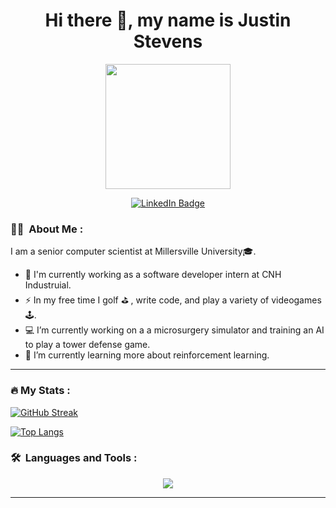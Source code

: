 <div id="header" align="center">
  <h1>Hi there 👋, my name is Justin Stevens</h1>
  <img src="https://media4.giphy.com/media/i1JHRZSXO9LZZDHqii/giphy.gif" width="200"/></p>
</div>

<div id="badges" align="center">
  <a href="https://www.linkedin.com/in/justin-stevens-77546021b/">
    <img src="https://img.shields.io/badge/LinkedIn-blue?style=for-the-badge&logo=linkedin&logoColor=white" alt="LinkedIn Badge"/>
  </a>
</div>

<!--
<div id="badges" align="center">
  <img src="https://komarev.com/ghpvc/?username=JSteve0&style=flat-square&color=blue" alt=""/>
</div>
--->

### :man_technologist: &nbsp;About Me :

I am a senior computer scientist at Millersville University🎓.

- 🔭 I'm currently working as a software developer intern at CNH Industruial.
- ⚡ In my free time I golf ⛳️ , write code, and play a variety of videogames🕹.
- 💻 I’m currently working on a a microsurgery simulator and training an AI to play a tower defense game.
- 🌱 I’m currently learning more about reinforcement learning. 

---

### :fire: My Stats :

[![GitHub Streak](http://github-readme-streak-stats.herokuapp.com?user=JSteve0&theme=dark)](https://git.io/streak-stats)

[![Top Langs](https://github-readme-stats.vercel.app/api/top-langs/?username=JSteve0&layout=compact&theme=vision-friendly-dark&langs_count=6&size_weight=0.5&count_weight=0.5&hide=CPP&exclude_repo=OpenGLGraphicsEngine)](https://github.com/anuraghazra/github-readme-stats)

### 🛠 &nbsp;Languages and Tools :

<p align="center">
  <a href="https://skillicons.dev">
    <img src="https://skillicons.dev/icons?i=cpp,cs,dotnet,java,html,js,css,vue,nodejs,mongodb,idea,visualstudio,vscode,github,git,unity&perline=16" />
  </a>
</p>

---

<!--### :fire: My Stats :-->

<!--[![Top Langs](https://github-readme-stats.vercel.app/api/top-langs/?username=JSteve0)](https://github.com/anuraghazra/github-readme-stats)-->

<!--![GitHub stats](https://github-readme-stats.vercel.app/api?username=JSteve0&show_icons=true&count_private=true)  -->

<!--![GitHub streak stats](https://streak-stats.demolab.com/?user=JSteve0)  -->

<!--[![GitHub Streak](http://github-readme-streak-stats.herokuapp.com?user=JSteve0&theme=dark)](https://git.io/streak-stats)-->

<!--[![Top Langs](https://github-readme-stats.vercel.app/api/top-langs/?username=JSteve0&layout=compact&theme=vision-friendly-dark&langs_count=8)](https://github.com/anuraghazra/github-readme-stats)-->

<!--### :fire: Weekly Stats :-->
<!--START_SECTION:waka-->
<!--![Code Time](http://img.shields.io/badge/Code%20Time-59%20hrs%2019%20mins-blue)

<!--![Lines of code](https://img.shields.io/badge/From%20Hello%20World%20I%27ve%20Written-4%20Million%20lines%20of%20code-blue)-->
<!--
📊 **This Week I Spent My Time On** 

```text
💬 Programming Languages: 
JavaScript               2 hrs 2 mins        █████████████░░░░░░░░░░░░   51.55 % 
C#                       1 hr 17 mins        ████████░░░░░░░░░░░░░░░░░   32.71 % 
Markdown                 16 mins             █░░░░░░░░░░░░░░░░░░░░░░░░   07.14 % 
JSON                     16 mins             █░░░░░░░░░░░░░░░░░░░░░░░░   06.79 % 
Git Config               3 mins              ░░░░░░░░░░░░░░░░░░░░░░░░░   01.51 % 

```
-->

<!--END_SECTION:waka-->

<!--
**JSteve0/JSteve0** is a ✨ _special_ ✨ repository because its `README.md` (this file) appears on your GitHub profile.

Here are some ideas to get you started:

- 🔭 I’m currently working on ...
- 🌱 I’m currently learning ...
- 👯 I’m looking to collaborate on ...
- 🤔 I’m looking for help with ...
- 💬 Ask me about ...
- 📫 How to reach me: ...
- 😄 Pronouns: ...
- ⚡ Fun fact: ...
-->
